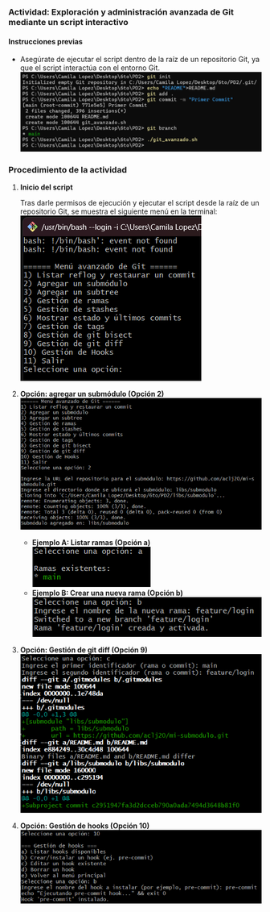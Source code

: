 ### Actividad: Exploración y administración avanzada de Git mediante un script interactivo

#### Instrucciones previas

- Asegúrate de ejecutar el script dentro de la raíz de un repositorio Git, ya que el script interactúa con el entorno Git.
   ![](img-pd2/Pasted_image_20250423052438.png)

### Procedimiento de la actividad

1. **Inicio del script**

   Tras darle permisos de ejecución y ejecutar el script desde la raíz de un repositorio Git, se muestra el siguiente menú en la terminal:
	   ![](img-pd2/Pasted_image_20250423053658.png)


2. **Opción: agregar un submódulo (Opción 2)**
	   ![](img-pd2/Pasted_image_20250423053710.png)

   - **Ejemplo A: Listar ramas (Opción a)**
		![](img-pd2/Pasted_image_20250423053727.png)
   - **Ejemplo B: Crear una nueva rama (Opción b)**
	 	![](img-pd2/Pasted_image_20250423053734.png)

3. **Opción: Gestión de git diff (Opción 9)**
		![](img-pd2/Pasted_image_20250423053744.png)
	
4. **Opción: Gestión de hooks (Opción 10)**
		![](img-pd2/Pasted_image_20250423053749.png)

